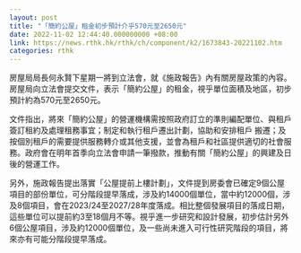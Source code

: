 ```yaml
---
layout: post
title: "「簡約公屋」租金初步預計介乎570元至2650元"
date: 2022-11-02 12:44:40.000000000 +08:00
link: https://news.rthk.hk/rthk/ch/component/k2/1673843-20221102.htm
categories: rthk
---
```


房屋局局長何永賢下星期一將到立法會，就《施政報告》內有關房屋政策的內容。房屋局向立法會提交文件，表示「簡約公屋」的租金，視乎單位面積及地區，初步預計約為570元至2650元。

文件指出，將來「簡約公屋」的營運機構需按照政府訂立的準則編配單位、與租戶簽訂租約及處理租務事宜；制定和執行租戶遷出計劃，協助和安排租戶 搬遷；及按個別租戶的需要提供服務轉介或其他支援，並會為租戶和社區提供適切的社會服務。政府會在明年首季向立法會申請一筆撥款，推動有關「簡約公屋」的興建及日後的營運工作。

另外，施政報告提出落實「公屋提前上樓計劃」，文件提到房委會已確定9個公屋項目的部份單位，可分階段提早落成，涉及約14000個單位，當中約12000個，涉及8個項目，會在2023/24至2027/28年度落成。相比整個發展項目的落成日期，這些單位可以提前約3至18個月不等。視乎進一步研究和設計發展，初步估計另外6個公屋項目，涉及約12000個單位，及一些尚未進入可行性研究階段的項目，將來亦有可能分階段提早落成。
